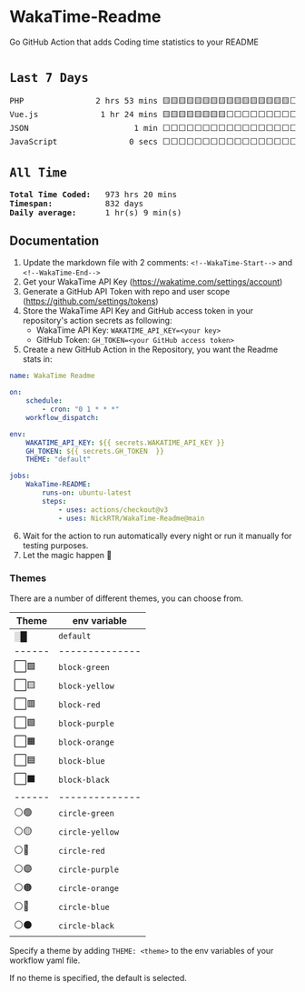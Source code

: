 # WakaTime-Readme

Go GitHub Action that adds Coding time statistics to your README

<!--WakaTime-Start-->
<pre><h2>Last 7 Days</h2>PHP               2 hrs 53 mins 🟨🟨🟨🟨🟨🟨🟨🟨🟨🟨🟨🟨🟨🟨🟨🟨⬜⬜⬜⬜⬜⬜⬜⬜⬜  66.79 %</br>Vue.js             1 hr 24 mins 🟨🟨🟨🟨🟨🟨🟨🟨⬜⬜⬜⬜⬜⬜⬜⬜⬜⬜⬜⬜⬜⬜⬜⬜⬜  32.48 %</br>JSON                      1 min ⬜⬜⬜⬜⬜⬜⬜⬜⬜⬜⬜⬜⬜⬜⬜⬜⬜⬜⬜⬜⬜⬜⬜⬜⬜   0.66 %</br>JavaScript               0 secs ⬜⬜⬜⬜⬜⬜⬜⬜⬜⬜⬜⬜⬜⬜⬜⬜⬜⬜⬜⬜⬜⬜⬜⬜⬜   0.07 %</br><h2>All Time</h2><strong>Total Time Coded:   </strong>973 hrs 20 mins</br><strong>Timespan:           </strong>832 days</br><strong>Daily average:      </strong>1 hr(s) 9 min(s)</pre>
<!--WakaTime-End-->

## Documentation

1. Update the markdown file with 2 comments:
   `<!--WakaTime-Start-->` and `<!--WakaTime-End-->`
2. Get your WakaTime API Key (https://wakatime.com/settings/account)
3. Generate a GitHub API Token with repo and user scope (https://github.com/settings/tokens)
4. Store the WakaTime API Key and GitHub access token in your repository's action secrets as following:
    - WakaTime API Key: `WAKATIME_API_KEY=<your key>`
    - GitHub Token: `GH_TOKEN=<your GitHub access token>`
5. Create a new GitHub Action in the Repository, you want the Readme stats in:

```yml
name: WakaTime Readme

on:
    schedule:
        - cron: "0 1 * * *"
    workflow_dispatch:

env:
    WAKATIME_API_KEY: ${{ secrets.WAKATIME_API_KEY }}
    GH_TOKEN: ${{ secrets.GH_TOKEN  }}
    THEME: "default"

jobs:
    WakaTime-README:
        runs-on: ubuntu-latest
        steps:
            - uses: actions/checkout@v3
            - uses: NickRTR/WakaTime-Readme@main
```

6. Wait for the action to run automatically every night or run it manually for testing purposes.
7. Let the magic happen 🚀

### Themes

There are a number of different themes, you can choose from.

| Theme  | env variable    |
| ------ | --------------- |
| ░█     | `default`       |
| ------ | --------------  |
| ⬜🟩   | `block-green`   |
| ⬜🟨   | `block-yellow`  |
| ⬜🟥   | `block-red`     |
| ⬜🟪   | `block-purple`  |
| ⬜🟧   | `block-orange`  |
| ⬜🟦   | `block-blue`    |
| ⬜⬛   | `block-black`   |
| ------ | --------------  |
| ⚪🟢   | `circle-green`  |
| ⚪🟡   | `circle-yellow` |
| ⚪🔴   | `circle-red`    |
| ⚪🟣   | `circle-purple` |
| ⚪🟠   | `circle-orange` |
| ⚪🔵   | `circle-blue`   |
| ⚪⚫   | `circle-black`  |

Specify a theme by adding `THEME: <theme>` to the env variables of your workflow yaml file.

If no theme is specified, the default is selected.
